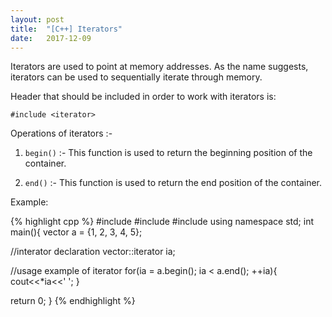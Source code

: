 ```yaml
---
layout: post
title:  "[C++] Iterators"
date:   2017-12-09
---
```


<p class="intro"><span class="dropcap">I</span>terators are used to point at memory addresses. As the name suggests, iterators can be used to sequentially iterate through memory.</p>

Header that should be included in order to work with iterators is:

`#include <iterator>`

Operations of iterators :-

1. `begin()` :- This function is used to return the beginning position of the container.

2. `end()` :- This function is used to return the end position of the container.

Example:

{% highlight cpp %}
#include <iostream>
#include <interator>
#include <vector>
using namespace std;
int main(){
  vector<int> a = {1, 2, 3, 4, 5};
  
  //interator declaration 
  vector<int>::iterator ia;
  
  //usage example of iterator
  for(ia = a.begin(); ia < a.end(); ++ia){
    cout<<*ia<<' ';
  }
  
  return 0;
}
{% endhighlight %}